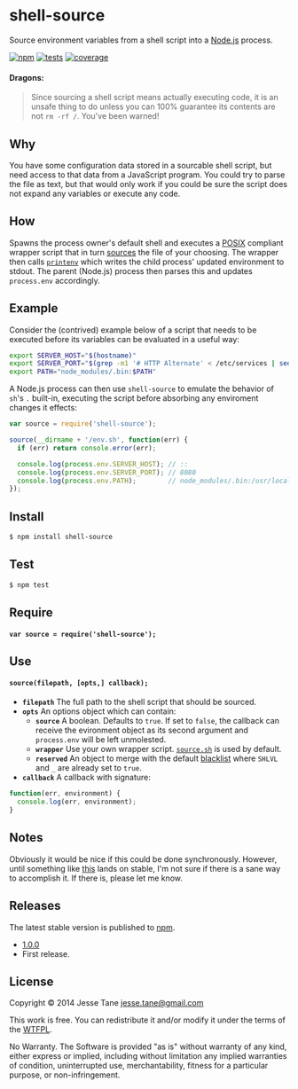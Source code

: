 # shell-source
Source environment variables from a shell script into a [Node.js](http://nodejs.org/) process.

[![npm](http://img.shields.io/npm/v/shell-source.svg?style=flat-square)](http://www.npmjs.org/shell-source)
[![tests](https://img.shields.io/travis/jessetane/shell-source.svg?style=flat-square&branch=master)](https://travis-ci.org/jessetane/shell-source)
[![coverage](https://img.shields.io/coveralls/jessetane/shell-source.svg?style=flat-square&branch=master)](https://coveralls.io/r/jessetane/shell-source)

#### Dragons:
> Since sourcing a shell script means actually executing code, it is an unsafe thing to do unless you can 100% guarantee its contents are not `rm -rf /`. You've been warned!

## Why
You have some configuration data stored in a sourcable shell script, but need access to that data from a JavaScript program. You could try to parse the file as text, but that would only work if you could be sure the script does not expand any variables or execute any code.

## How
Spawns the process owner's default shell and executes a [POSIX](http://pubs.opengroup.org/onlinepubs/9699919799/utilities/V3_chap02.html#dot) compliant wrapper script that in turn [sources](http://www.tldp.org/HOWTO/Bash-Prompt-HOWTO/x237.html) the file of your choosing. The wrapper then calls [`printenv`](http://www.tldp.org/LDP/Bash-Beginners-Guide/html/sect_03_02.html) which writes the child process' updated environment to stdout. The parent (Node.js) process then parses this and updates `process.env` accordingly.

## Example
Consider the (contrived) example below of a script that needs to be executed before its variables can be evaluated in a useful way:
```bash
export SERVER_HOST="$(hostname)"
export SERVER_PORT="$(grep -m1 '# HTTP Alternate' < /etc/services | sed 's/[^0-9]*\(.*\)\/.*/\1/')"
export PATH="node_modules/.bin:$PATH"
```

A Node.js process can then use `shell-source` to emulate the behavior of `sh`'s `.` built-in, executing the script before absorbing any enviroment changes it effects:
```javascript
var source = require('shell-source');

source(__dirname + '/env.sh', function(err) {
  if (err) return console.error(err);

  console.log(process.env.SERVER_HOST); // ::
  console.log(process.env.SERVER_PORT); // 8080
  console.log(process.env.PATH);        // node_modules/.bin:/usr/local/bin
});
```

## Install
```bash
$ npm install shell-source
```

## Test
```bash
$ npm test
```

## Require
#### `var source = require('shell-source');`

## Use
#### `source(filepath, [opts,] callback);`
* **`filepath`** The full path to the shell script that should be sourced.
* **`opts`** An options object which can contain:
  * **`source`** A boolean. Defaults to `true`. If set to `false`, the callback can receive the evironment object as its second argument and `process.env` will be left unmolested.  
  * **`wrapper`** Use your own wrapper script. [`source.sh`](https://github.com/jessetane/shell-source/blob/master/source.sh) is used by default.
  * **`reserved`** An object to merge with the default [blacklist](https://github.com/jessetane/shell-source/blob/master/index.js#L5) where `SHLVL` and `_` are already set to `true`.
* **`callback`** A callback with signature:
```javascript
function(err, environment) {
  console.log(err, environment);
}
```

## Notes
Obviously it would be nice if this could be done synchronously. However, until something like [this](http://strongloop.com/strongblog/whats-new-in-node-js-v0-12-execsync-a-synchronous-api-for-child-processes) lands on stable, I'm not sure if there is a sane way to accomplish it. If there is, please let me know.

## Releases
The latest stable version is published to [npm](https://www.npmjs.org/package/shell-source).
* [1.0.0](https://github.com/jessetane/shell-source/releases/tag/1.0.0)
 * First release.

## License
Copyright © 2014 Jesse Tane <jesse.tane@gmail.com>

This work is free. You can redistribute it and/or modify it under the
terms of the [WTFPL](http://www.wtfpl.net/txt/copying).

No Warranty. The Software is provided "as is" without warranty of any kind, either express or implied, including without limitation any implied warranties of condition, uninterrupted use, merchantability, fitness for a particular purpose, or non-infringement.
